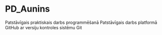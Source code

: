 # PD_Aunins
Patstāvīgais praktiskais darbs programmēšanā
Patstāvīgais darbs platformā GitHub ar versiju kontroles sistēmu Git
